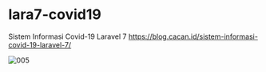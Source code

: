 # lara7-covid19
Sistem Informasi Covid-19 Laravel 7
https://blog.cacan.id/sistem-informasi-covid-19-laravel-7/

![005](https://user-images.githubusercontent.com/51890752/78867978-402d7900-7a6c-11ea-928c-5a91a35d81e6.jpg)
